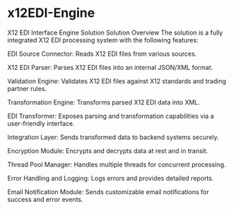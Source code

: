 # x12EDI-Engine
X12 EDI Interface Engine Solution
Solution Overview
The solution is a fully integrated X12 EDI processing system with the following features:

EDI Source Connector: Reads X12 EDI files from various sources.

X12 EDI Parser: Parses X12 EDI files into an internal JSON/XML format.

Validation Engine: Validates X12 EDI files against X12 standards and trading partner rules.

Transformation Engine: Transforms parsed X12 EDI data into XML.

EDI Transformer: Exposes parsing and transformation capabilities via a user-friendly interface.

Integration Layer: Sends transformed data to backend systems securely.

Encryption Module: Encrypts and decrypts data at rest and in transit.

Thread Pool Manager: Handles multiple threads for concurrent processing.

Error Handling and Logging: Logs errors and provides detailed reports.

Email Notification Module: Sends customizable email notifications for success and error events.

